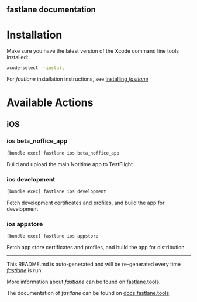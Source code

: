 fastlane documentation
----

# Installation

Make sure you have the latest version of the Xcode command line tools installed:

```sh
xcode-select --install
```

For _fastlane_ installation instructions, see [Installing _fastlane_](https://docs.fastlane.tools/#installing-fastlane)

# Available Actions

## iOS

### ios beta_noffice_app

```sh
[bundle exec] fastlane ios beta_noffice_app
```

Build and upload the main Notitime app to TestFlight

### ios development

```sh
[bundle exec] fastlane ios development
```

Fetch development certificates and profiles, and build the app for development

### ios appstore

```sh
[bundle exec] fastlane ios appstore
```

Fetch app store certificates and profiles, and build the app for distribution

----

This README.md is auto-generated and will be re-generated every time [_fastlane_](https://fastlane.tools) is run.

More information about _fastlane_ can be found on [fastlane.tools](https://fastlane.tools).

The documentation of _fastlane_ can be found on [docs.fastlane.tools](https://docs.fastlane.tools).
